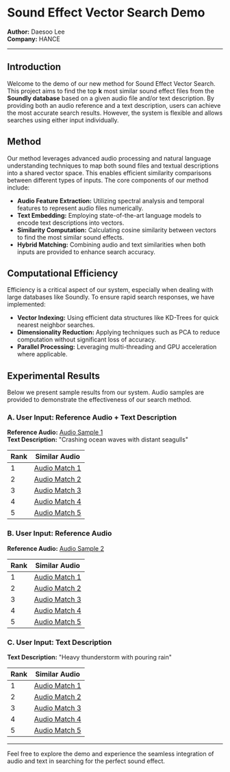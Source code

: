 # Sound Effect Vector Search Demo

**Author:** Daesoo Lee  
**Company:** HANCE  

---

## Introduction

Welcome to the demo of our new method for Sound Effect Vector Search. This project aims to find the top **k** most similar sound effect files from the **Soundly database** based on a given audio file and/or text description. By providing both an audio reference and a text description, users can achieve the most accurate search results. However, the system is flexible and allows searches using either input individually.

## Method

Our method leverages advanced audio processing and natural language understanding techniques to map both sound files and textual descriptions into a shared vector space. This enables efficient similarity comparisons between different types of inputs. The core components of our method include:

- **Audio Feature Extraction:** Utilizing spectral analysis and temporal features to represent audio files numerically.
- **Text Embedding:** Employing state-of-the-art language models to encode text descriptions into vectors.
- **Similarity Computation:** Calculating cosine similarity between vectors to find the most similar sound effects.
- **Hybrid Matching:** Combining audio and text similarities when both inputs are provided to enhance search accuracy.

## Computational Efficiency

Efficiency is a critical aspect of our system, especially when dealing with large databases like Soundly. To ensure rapid search responses, we have implemented:

- **Vector Indexing:** Using efficient data structures like KD-Trees for quick nearest neighbor searches.
- **Dimensionality Reduction:** Applying techniques such as PCA to reduce computation without significant loss of accuracy.
- **Parallel Processing:** Leveraging multi-threading and GPU acceleration where applicable.

## Experimental Results

Below we present sample results from our system. Audio samples are provided to demonstrate the effectiveness of our search method.

### A. User Input: Reference Audio + Text Description

**Reference Audio:** [Audio Sample 1](#)  
**Text Description:** "Crashing ocean waves with distant seagulls"

| Rank | Similar Audio |
|------|---------------|
| 1    | [Audio Match 1](#) |
| 2    | [Audio Match 2](#) |
| 3    | [Audio Match 3](#) |
| 4    | [Audio Match 4](#) |
| 5    | [Audio Match 5](#) |

### B. User Input: Reference Audio

**Reference Audio:** [Audio Sample 2](#)

| Rank | Similar Audio |
|------|---------------|
| 1    | [Audio Match 1](#) |
| 2    | [Audio Match 2](#) |
| 3    | [Audio Match 3](#) |
| 4    | [Audio Match 4](#) |
| 5    | [Audio Match 5](#) |

### C. User Input: Text Description

**Text Description:** "Heavy thunderstorm with pouring rain"

| Rank | Similar Audio |
|------|---------------|
| 1    | [Audio Match 1](#) |
| 2    | [Audio Match 2](#) |
| 3    | [Audio Match 3](#) |
| 4    | [Audio Match 4](#) |
| 5    | [Audio Match 5](#) |

---

Feel free to explore the demo and experience the seamless integration of audio and text in searching for the perfect sound effect.